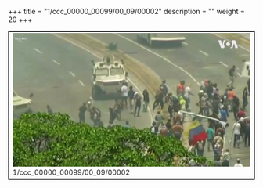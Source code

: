 +++
title = "1/ccc_00000_00099/00_09/00002"
description = ""
weight = 20
+++

<table style="border:2px solid black;max-width:800px;max-height:800px;" 
><tr><td>
<img class="center-fit-jpg"
src="/jpg_/aaa_20190430_NxaOmWaI8sI_00001.jpg">
1/ccc_00000_00099/00_09/00002
</img></td></tr></table>
